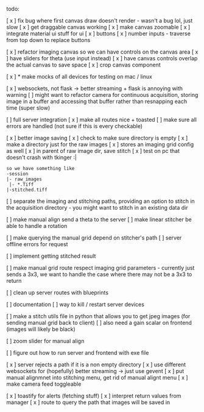 todo:

[ x ] fix bug where first canvas draw doesn't render
    - wasn't a bug lol, just slow
[ x ] get draggable canvas working
[ x ] make canvas zoomable
[ x ] integrate material ui stuff for ui
    [ x ] buttons
    [ x ] number inputs
    - traverse from top down to replace buttons

[ x ] refactor imaging canvas so we can have controls on the canvas area
[ x ] have sliders for theta (use input instead)
[ x ] have canvas controls overlap the actual canvas to save space
[ x ] crop canvas component


[ x ] * make mocks of all devices for testing on mac / linux

[ x ] websockets, not flask -> better streaming + flask is annoying with warning
    [ ] might want to refactor camera for continuous acquisition, storing image in a buffer and 
        accessing that buffer rather than resnapping each time (super slow)

[ ] full server integration
    [ x ] make all routes nice + toasted
    [ ] make sure all errors are handled (not sure if this is every checkable)

[ x ] better image saving
    [ x ] check to make sure directory is empty
    [ x ] make a directory just for the raw images
        [ x ] stores an imaging grid config as well
    [ x ] in parent of raw image dir, save stitch
    [ x ] test on pc that doesn't crash with tkinger :|

    so we have something like 
    -session
    |- raw_images
     |- *.Tiff
    |-stitched.tiff

[ ] separate the imaging and stitching paths, providing an option to stitch in the acquisition directory
    - you might want to stitch in an existing data dir

[ ] make manual align send a theta to the server
[ ] make linear stitcher be able to handle a rotation

[ ] make querying the manual grid depend on stitcher's path
[ ] server offline errors for request

[ ] implement getting stitched result

[ ] make manual grid route respect imaging grid parameters
    - currently just sends a 3x3, we want to handle the case where there may not be a 3x3 to return

[ ] clean up server routes with blueprints

[ ] documentation
[ ] way to kill / restart server devices

[ ] make a stitch utils file in python that allows you to get jpeg images (for sending manual grid back to client)
    [ ] also need a gain scalar on frontend (images will likely be black)


[ ] zoom slider for manual align

[ ] figure out how to run server and frontend with exe file

[ x ] server rejects a path if it is a non empty directory
[ x ] use different websockets for (hopefully) better streaming -> just use gevent
[ x ] put manual alignmnet into stitching menu, get rid of manual alignt menu
[ x ] make camera feed toggleable

[ x ] toastify for alerts (fetching stuff)
[ x ] interpret return values from manager
[ x ] route to query the path that images will be saved in
